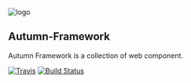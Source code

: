 ![logo](https://github.com/shuaijunlan/Autumn-Framework/blob/master/Autumn.png?raw=true)
## Autumn-Framework
Autumn Framework is a collection of web component.

[![Travis](https://img.shields.io/travis/rust-lang/rust.svg?style=plastic)]()
[![Build Status](https://travis-ci.org/shuaijunlan/Autumn-Framework.svg?branch=master)](https://travis-ci.org/shuaijunlan/Autumn-Framework)